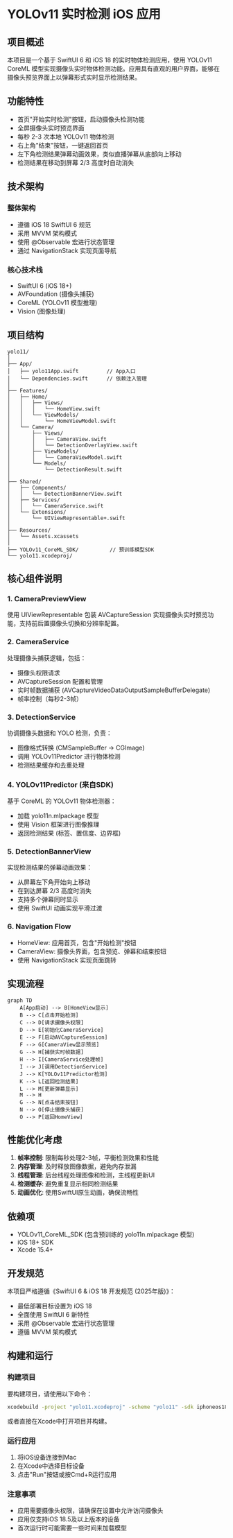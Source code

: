 # YOLOv11 实时检测 iOS 应用

## 项目概述

本项目是一个基于 SwiftUI 6 和 iOS 18 的实时物体检测应用，使用 YOLOv11 CoreML 模型实现摄像头实时物体检测功能。应用具有直观的用户界面，能够在摄像头预览界面上以弹幕形式实时显示检测结果。

## 功能特性

- 首页"开始实时检测"按钮，启动摄像头检测功能
- 全屏摄像头实时预览界面
- 每秒 2-3 次本地 YOLOv11 物体检测
- 右上角"结束"按钮，一键返回首页
- 左下角检测结果弹幕动画效果，类似直播弹幕从底部向上移动
- 检测结果在移动到屏幕 2/3 高度时自动消失

## 技术架构

### 整体架构
- 遵循 iOS 18 SwiftUI 6 规范
- 采用 MVVM 架构模式
- 使用 @Observable 宏进行状态管理
- 通过 NavigationStack 实现页面导航

### 核心技术栈
- SwiftUI 6 (iOS 18+)
- AVFoundation (摄像头捕获)
- CoreML (YOLOv11 模型推理)
- Vision (图像处理)

## 项目结构

```
yolo11/
│
├── App/
│   ├── yolo11App.swift         // App入口
│   └── Dependencies.swift      // 依赖注入管理
│
├── Features/
│   ├── Home/
│   │   ├── Views/
│   │   │   └── HomeView.swift
│   │   └── ViewModels/
│   │       └── HomeViewModel.swift
│   └── Camera/
│       ├── Views/
│       │   ├── CameraView.swift
│       │   └── DetectionOverlayView.swift
│       ├── ViewModels/
│       │   └── CameraViewModel.swift
│       └── Models/
│           └── DetectionResult.swift
│
├── Shared/
│   ├── Components/
│   │   └── DetectionBannerView.swift
│   ├── Services/
│   │   └── CameraService.swift
│   └── Extensions/
│       └── UIViewRepresentable+.swift
│
├── Resources/
│   └── Assets.xcassets
│
├── YOLOv11_CoreML_SDK/          // 预训练模型SDK
└── yolo11.xcodeproj/
```

## 核心组件说明

### 1. CameraPreviewView
使用 UIViewRepresentable 包装 AVCaptureSession 实现摄像头实时预览功能，支持前后置摄像头切换和分辨率配置。

### 2. CameraService
处理摄像头捕获逻辑，包括：
- 摄像头权限请求
- AVCaptureSession 配置和管理
- 实时帧数据捕获 (AVCaptureVideoDataOutputSampleBufferDelegate)
- 帧率控制（每秒2-3帧）

### 3. DetectionService
协调摄像头数据和 YOLO 检测，负责：
- 图像格式转换 (CMSampleBuffer -> CGImage)
- 调用 YOLOv11Predictor 进行物体检测
- 检测结果缓存和去重处理

### 4. YOLOv11Predictor (来自SDK)
基于 CoreML 的 YOLOv11 物体检测器：
- 加载 yolo11n.mlpackage 模型
- 使用 Vision 框架进行图像推理
- 返回检测结果 (标签、置信度、边界框)

### 5. DetectionBannerView
实现检测结果的弹幕动画效果：
- 从屏幕左下角开始向上移动
- 在到达屏幕 2/3 高度时消失
- 支持多个弹幕同时显示
- 使用 SwiftUI 动画实现平滑过渡

### 6. Navigation Flow
- HomeView: 应用首页，包含"开始检测"按钮
- CameraView: 摄像头界面，包含预览、弹幕和结束按钮
- 使用 NavigationStack 实现页面跳转

## 实现流程

```mermaid
graph TD
    A[App启动] --> B[HomeView显示]
    B --> C[点击开始检测]
    C --> D[请求摄像头权限]
    D --> E[初始化CameraService]
    E --> F[启动AVCaptureSession]
    F --> G[CameraView显示预览]
    G --> H[捕获实时帧数据]
    H --> I[CameraService处理帧]
    I --> J[调用DetectionService]
    J --> K[YOLOv11Predictor检测]
    K --> L[返回检测结果]
    L --> M[更新弹幕显示]
    M --> H
    G --> N[点击结束按钮]
    N --> O[停止摄像头捕获]
    O --> P[返回HomeView]
```

## 性能优化考虑

1. **帧率控制**: 限制每秒处理2-3帧，平衡检测效果和性能
2. **内存管理**: 及时释放图像数据，避免内存泄漏
3. **线程管理**: 后台线程处理图像和检测，主线程更新UI
4. **检测缓存**: 避免重复显示相同检测结果
5. **动画优化**: 使用SwiftUI原生动画，确保流畅性

## 依赖项

- YOLOv11_CoreML_SDK (包含预训练的 yolo11n.mlpackage 模型)
- iOS 18+ SDK
- Xcode 15.4+

## 开发规范

本项目严格遵循《SwiftUI 6 & iOS 18 开发规范 (2025年版)》：
- 最低部署目标设置为 iOS 18
- 全面使用 SwiftUI 6 新特性
- 采用 @Observable 宏进行状态管理
- 遵循 MVVM 架构模式

## 构建和运行

### 构建项目

要构建项目，请使用以下命令：

```bash
xcodebuild -project "yolo11.xcodeproj" -scheme "yolo11" -sdk iphoneos18.5 -configuration Release
```

或者直接在Xcode中打开项目并构建。

### 运行应用

1. 将iOS设备连接到Mac
2. 在Xcode中选择目标设备
3. 点击"Run"按钮或按Cmd+R运行应用

### 注意事项

- 应用需要摄像头权限，请确保在设置中允许访问摄像头
- 应用仅支持iOS 18.5及以上版本的设备
- 首次运行时可能需要一些时间来加载模型
